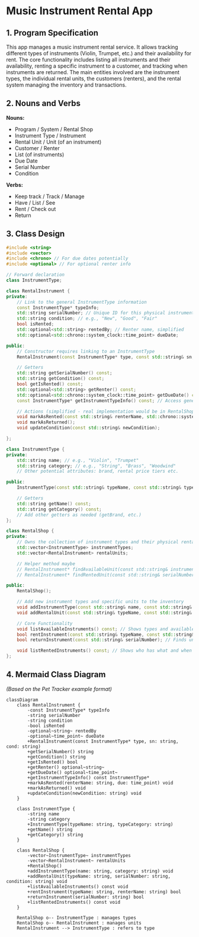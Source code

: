 
# Music Instrument Rental App

## 1. Program Specification

This app manages a music instrument rental service. It allows tracking different types of instruments (Violin, Trumpet, etc.) and their availability for rent. The core functionality includes listing all instruments and their availability, renting a specific instrument to a customer, and tracking when instruments are returned. The main entities involved are the instrument types, the individual rental units, the customers (renters), and the rental system managing the inventory and transactions.

## 2. Nouns and Verbs

**Nouns:**

* Program / System / Rental Shop
* Instrument Type / Instrument
* Rental Unit / Unit (of an instrument)
* Customer / Renter
* List (of instruments)
* Due Date
* Serial Number
* Condition

**Verbs:**

* Keep track / Track / Manage
* Have / List / See
* Rent / Check out
* Return

## 3. Class Design

```cpp
#include <string>
#include <vector>
#include <chrono> // For due dates potentially
#include <optional> // For optional renter info

// Forward declaration
class InstrumentType;

class RentalInstrument {
private:
    // Link to the general InstrumentType information
    const InstrumentType* typeInfo;
    std::string serialNumber; // Unique ID for this physical instrument
    std::string condition; // e.g., "New", "Good", "Fair"
    bool isRented;
    std::optional<std::string> rentedBy; // Renter name, simplified
    std::optional<std::chrono::system_clock::time_point> dueDate;

public:
    // Constructor requires linking to an InstrumentType
    RentalInstrument(const InstrumentType* type, const std::string& sn, const std::string& cond);

    // Getters
    std::string getSerialNumber() const;
    std::string getCondition() const;
    bool getIsRented() const;
    std::optional<std::string> getRenter() const;
    std::optional<std::chrono::system_clock::time_point> getDueDate() const;
    const InstrumentType* getInstrumentTypeInfo() const; // Access general type info

    // Actions (simplified - real implementation would be in RentalShop)
    void markAsRented(const std::string& renterName, std::chrono::system_clock::time_point due);
    void markAsReturned();
    void updateCondition(const std::string& newCondition);

};

class InstrumentType {
private:
    std::string name; // e.g., "Violin", "Trumpet"
    std::string category; // e.g., "String", "Brass", "Woodwind"
    // Other potential attributes: brand, rental price tiers etc.

public:
    InstrumentType(const std::string& typeName, const std::string& typeCategory);

    // Getters
    std::string getName() const;
    std::string getCategory() const;
    // Add other getters as needed (getBrand, etc.)
};

class RentalShop {
private:
    // Owns the collection of instrument types and their physical rental units
    std::vector<InstrumentType> instrumentTypes;
    std::vector<RentalInstrument> rentalUnits;

    // Helper method maybe
    // RentalInstrument* findAvailableUnit(const std::string& instrumentName);
    // RentalInstrument* findRentedUnit(const std::string& serialNumber);

public:
    RentalShop();

    // Add new instrument types and specific units to the inventory
    void addInstrumentType(const std::string& name, const std::string& category);
    void addRentalUnit(const std::string& typeName, const std::string& serialNumber, const std::string& condition); // Creates a unit linked to type

    // Core Functionality
    void listAvailableInstruments() const; // Shows types and available counts/units
    bool rentInstrument(const std::string& typeName, const std::string& renterName); // Finds available unit, marks rented
    bool returnInstrument(const std::string& serialNumber); // Finds unit by SN, marks returned

    void listRentedInstruments() const; // Shows who has what and when due
};
```

## 4. Mermaid Class Diagram

*(Based on the Pet Tracker example format)*

```mermaid
classDiagram
    class RentalInstrument {
        -const InstrumentType* typeInfo
        -string serialNumber
        -string condition
        -bool isRented
        -optional~string~ rentedBy
        -optional~time_point~ dueDate
        +RentalInstrument(const InstrumentType* type, sn: string, cond: string)
        +getSerialNumber() string
        +getCondition() string
        +getIsRented() bool
        +getRenter() optional~string~
        +getDueDate() optional~time_point~
        +getInstrumentTypeInfo() const InstrumentType*
        +markAsRented(renterName: string, due: time_point) void
        +markAsReturned() void
        +updateCondition(newCondition: string) void
    }

    class InstrumentType {
        -string name
        -string category
        +InstrumentType(typeName: string, typeCategory: string)
        +getName() string
        +getCategory() string
    }

    class RentalShop {
        -vector~InstrumentType~ instrumentTypes
        -vector~RentalInstrument~ rentalUnits
        +RentalShop()
        +addInstrumentType(name: string, category: string) void
        +addRentalUnit(typeName: string, serialNumber: string, condition: string) void
        +listAvailableInstruments() const void
        +rentInstrument(typeName: string, renterName: string) bool
        +returnInstrument(serialNumber: string) bool
        +listRentedInstruments() const void
    }

    RentalShop o-- InstrumentType : manages types
    RentalShop o-- RentalInstrument : manages units
    RentalInstrument --> InstrumentType : refers to type
```
